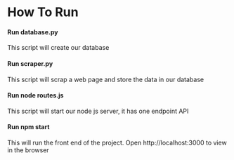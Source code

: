 # How To Run

#### Run database.py
This script will create our database

#### Run scraper.py
This script will scrap a web page and store the data in our database

#### Run node routes.js
This script will start our node js server, it has one endpoint API

#### Run npm start
This will run the front end of the project. Open http://localhost:3000 to view in the browser

